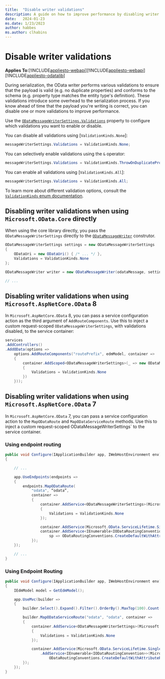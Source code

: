 ```yaml
---
title:  "Disable writer validations"
description: A guide on how to improve performance by disabling writer validations.
date:   2024-01-23
ms.date: 1/23/2023
author: habbes
ms.author: clhabins
---
```


# Disable writer validations

**Applies To**:[!INCLUDE[appliesto-webapi](../includes/appliesto-webapi-v8.md)][!INCLUDE[appliesto-webapi](../includes/appliesto-webapi-v7.md)][!INCLUDE[appliesto-odatalib](../includes/appliesto-odatalib-v7.md)]

During serialization, the OData writer performs various validations to ensure that the payload is valid (e.g. no duplicate properties) and conforms to the schema (e.g. property type matches the entity type's definition). These validations introduce some overhead to the serialization process. If you know ahead of time that the payload you're writing is correct, you can disable one or more validations to improve performance.

Use the [`ODataMessageWriterSettings.Validations`](/dotnet/api/microsoft.odata.odatamessagewritersettings.validations) property to configure which validations you want to enable or disable.

You can disable all validations using [`ValidationKinds.None`]:

```csharp
messageWriterSettings.Validations = ValidationKinds.None;
```

You can selectively enable validations using the `&` operator:

```csharp
messageWriterSettings.Validations = ValidationKinds.ThrowOnDuplicatePropertyNames & ValidationKinds.ThrowIfTypeConflictsWithMetadata
```

You can enable all validations using [`ValidationKinds.All`]:

```csharp
messageWriterSettings.Validations = ValidationKinds.All;
```

To learn more about different validation options, consult the [`ValidationKinds` enum documentation](/dotnet/api/microsoft.odata.validationkinds).

## Disabling writer validations when using `Microsoft.OData.Core` directly

When using the core library directly, you pass the `ODataMessageWriterSettings` directly to the [`ODataMessageWriter`](/dotnet/api/microsoft.odata.odatamessagewriter) construtor.

```csharp
ODataMessageWriterSettings settings = new ODataMessageWriterSettings
{
    ODataUri = new ODataUri() { /* ... */ },
    Validations = ValidationKinds.None
};

ODataMessageWriter writer = new ODataMessageWriter(odataMessage, settings, edmModel);

// ...
```

## Disabling writer validations when using `Microsoft.AspNetCore.OData` 8

In `Microsoft.AspNetCore.OData` 8, you can pass a service configuration action as the third argument of `AddRouteComponents`. Use
this to inject a custom request-scoped `ODataMessageWriterSettings`, with validations disabled, to the service container:

```csharp
services
.AddControllers()
.AddOData(options =>
    options.AddRouteComponents("routePrefix", edmModel, container =>
    {
        container.AddScoped<ODataMessageWriterSettings>(_ => new ODataMessageWriterSettings
        {
            Validations = ValidationKinds.None
        })
    }));
```

## Disabling writer validations when using `Microsoft.AspNetCore.OData` 7

In `Microsoft.AspNetCore.OData` 7, you can pass a service configuration action to the `MapODataRoute` and `MapODataServiceRoute` methods.
Use this to inject a custom request-scoped ODataMessageWriterSettings` to the service container.

### Using endpoint routing

```csharp
public void Configure(IApplicationBuilder app, IWebHostEnvironment env)
{

    // ...

    app.UseEndpoints(endpoints =>
    {
        endpoints.MapODataRoute(
            "odata", “odata”,
            container =>
            {
                container.AddService<ODataMessageWriterSettings>(Microsoft.OData.ServiceLifetime.Scope, _ => new ODataMessageWriterSettings
                {
                    Validations = ValidationKinds.None
                });

                container.AddService(Microsoft.OData.ServiceLifetime.Singleton, sp => model);
                container.AddService<IEnumerable<IODataRoutingConvention>>(Microsoft.OData.ServiceLifetime.Singleton,
                    sp => ODataRoutingConventions.CreateDefaultWithAttributeRouting("nullPrefix", endpoints.ServiceProvider));
            });
    });

    // ...
}
```

### Using Endpoint Routing

```csharp
public void Configure(IApplicationBuilder app, IWebHostEnvironment env)
{
    IEdmModel model = GetEdmModel();

    app.UseMvc(builder =>
    {
        builder.Select().Expand().Filter().OrderBy().MaxTop(100).Count();

        builder.MapODataServiceRoute("odata", "odata", container =>
        {
            container.AddService<ODataMessageWriterSettings>(Microsoft.OData.ServiceLifetime.Scope, _ => new ODataMessageWriterSettings
            {
                Validations = ValidationKinds.None
            });

            container.AddService(Microsoft.OData.ServiceLifetime.Singleton, sp => model)
                .AddService<IEnumerable<IODataRoutingConvention>>(Microsoft.OData.ServiceLifetime.Singleton, sp =>
                    ODataRoutingConventions.CreateDefaultWithAttributeRouting("odata", builder));
        });
    });
}
```
